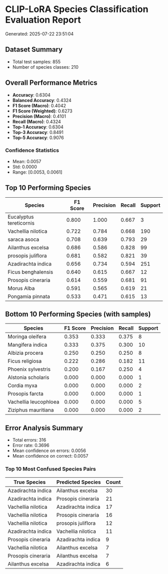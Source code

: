 # CLIP-LoRA Species Classification Evaluation Report

Generated: 2025-07-22 23:51:04

## Dataset Summary
- Total test samples: 855
- Number of species classes: 210

## Overall Performance Metrics
- **Accuracy**: 0.6304
- **Balanced Accuracy**: 0.4324
- **F1 Score (Macro)**: 0.4042
- **F1 Score (Weighted)**: 0.6273
- **Precision (Macro)**: 0.4101
- **Recall (Macro)**: 0.4324
- **Top-1 Accuracy**: 0.6304
- **Top-3 Accuracy**: 0.8491
- **Top-5 Accuracy**: 0.9076

### Confidence Statistics
- Mean: 0.0057
- Std: 0.0000
- Range: [0.0053, 0.0061]

## Top 10 Performing Species

| Species | F1 Score | Precision | Recall | Support |
|---------|----------|-----------|---------|---------|
| Eucalyptus tereticornis | 0.800 | 1.000 | 0.667 | 3 |
| Vachellia nilotica | 0.722 | 0.784 | 0.668 | 190 |
| saraca asoca | 0.708 | 0.639 | 0.793 | 29 |
| Ailanthus excelsa | 0.686 | 0.586 | 0.828 | 99 |
| prosopis juliflora | 0.681 | 0.582 | 0.821 | 39 |
| Azadirachta indica | 0.656 | 0.734 | 0.594 | 251 |
| Ficus benghalensis | 0.640 | 0.615 | 0.667 | 12 |
| Prosopis cineraria | 0.614 | 0.559 | 0.681 | 91 |
| Morus Alba | 0.591 | 0.565 | 0.619 | 21 |
| Pongamia pinnata | 0.533 | 0.471 | 0.615 | 13 |

## Bottom 10 Performing Species (with samples)

| Species | F1 Score | Precision | Recall | Support |
|---------|----------|-----------|---------|---------|
| Moringa oleifera | 0.353 | 0.333 | 0.375 | 8 |
| Mangifera indica | 0.333 | 0.375 | 0.300 | 10 |
| Albizia procera | 0.250 | 0.250 | 0.250 | 8 |
| Ficus religiosa | 0.222 | 0.286 | 0.182 | 11 |
| Phoenix sylvestris | 0.200 | 0.167 | 0.250 | 4 |
| Alstonia scholaris | 0.000 | 0.000 | 0.000 | 1 |
| Cordia myxa | 0.000 | 0.000 | 0.000 | 2 |
| Prosopis farcta | 0.000 | 0.000 | 0.000 | 1 |
| Vachellia leucophloea | 0.000 | 0.000 | 0.000 | 5 |
| Ziziphus mauritiana | 0.000 | 0.000 | 0.000 | 2 |

## Error Analysis Summary
- Total errors: 316
- Error rate: 0.3696
- Mean confidence on errors: 0.0056
- Mean confidence on correct: 0.0057

### Top 10 Most Confused Species Pairs

| True Species | Predicted Species | Count |
|--------------|-------------------|-------|
| Azadirachta indica | Ailanthus excelsa | 30 |
| Azadirachta indica | Prosopis cineraria | 21 |
| Vachellia nilotica | Azadirachta indica | 17 |
| Vachellia nilotica | Prosopis cineraria | 16 |
| Vachellia nilotica | prosopis juliflora | 12 |
| Azadirachta indica | Vachellia nilotica | 11 |
| Prosopis cineraria | Azadirachta indica | 9 |
| Vachellia nilotica | Ailanthus excelsa | 7 |
| Prosopis cineraria | Ailanthus excelsa | 7 |
| Ailanthus excelsa | Azadirachta indica | 6 |